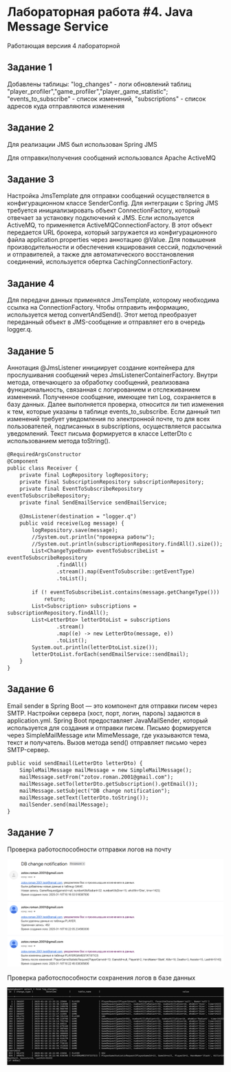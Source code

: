<h1>Лабораторная работа #4. Java Message Service </h1>

<p>Работающая версиия 4 лабораторной</p>

<h2>Задание 1</h2>
<p>Добавлены таблицы: "log_changes" - логи обновлений таблиц "player_profiler","game_profiler","player_game_statistic"; "events_to_subscribe" - список изменений, "subscriptions" - список адресов куда отправляются изменения</p>
<h2>Задание 2</h2>
<p>Для реализации JMS был использован Spring JMS</p>
<p>Для отправки/получения сообщений использовался Apache ActiveMQ</p>
<h2>Задание 3</h2>
<p>Настройка JmsTemplate для отправки сообщений осуществляется в конфигурационном классе SenderConfig. Для интеграции с Spring JMS требуется инициализировать объект ConnectionFactory, который отвечает за установку подключений к JMS. Если используется ActiveMQ, то применяется ActiveMQConnectionFactory. В этот объект передается URL брокера, который загружается из конфигурационного файла application.properties через аннотацию @Value. Для повышения производительности и обеспечения кэширования сессий, подключений и отправителей, а также для автоматического восстановления соединений, используется обертка CachingConnectionFactory.</p>

<h2>Задание 4</h2>
<p>Для передачи данных применялся JmsTemplate, которому необходима ссылка на ConnectionFactory. Чтобы отправить информацию, используется метод convertAndSend(). Этот метод преобразует переданный объект в JMS-сообщение и отправляет его в очередь logger.q.</p>

<h2>Задание 5</h2>
<p>Аннотация @JmsListener инициирует создание контейнера для прослушивания сообщений через JmsListenerContainerFactory. Внутри метода, отвечающего за обработку сообщений, реализована функциональность, связанная с логированием и отслеживанием изменений. Полученное сообщение, имеющее тип Log, сохраняется в базу данных. Далее выполняется проверка, относится ли тип изменения к тем, которые указаны в таблице events_to_subscribe. Если данный тип изменений требует уведомления по электронной почте, то для всех пользователей, подписанных в subscriptions, осуществляется рассылка уведомлений. Текст письма формируется в классе LetterDto с использованием метода toString().</p>

```
@RequiredArgsConstructor
@Component
public class Receiver {
    private final LogRepository logRepository;
    private final SubscriptionRepository subscriptionRepository;
    private final EventToSubscribeRepository eventToSubscribeRepository;
    private final SendEmailService sendEmailService;

    @JmsListener(destination = "logger.q")
    public void receive(Log message) {
        logRepository.save(message);
        //System.out.println("проверка работы");
        //System.out.println(subscriptionRepository.findAll().size());
        List<ChangeTypeEnum> eventToSubscribeList = eventToSubscribeRepository
                .findAll()
                .stream().map(EventToSubscribe::getEventType)
                .toList();

        if (! eventToSubscribeList.contains(message.getChangeType()))
            return;
        List<Subscription> subscriptions = subscriptionRepository.findAll();
        List<LetterDto> letterDtoList = subscriptions
                .stream()
                .map((e) -> new LetterDto(message, e))
                .toList();
        System.out.println(letterDtoList.size());
        letterDtoList.forEach(sendEmailService::sendEmail);
    }
}
```

<h2>Задание 6</h2>
<p>Email sender в Spring Boot — это компонент для отправки писем через SMTP. Настройки сервера (хост, порт, логин, пароль) задаются в application.yml. Spring Boot предоставляет JavaMailSender, который используется для создания и отправки писем. Письмо формируется через SimpleMailMessage или MimeMessage, где указываются тема, текст и получатель. Вызов метода send() отправляет письмо через SMTP-сервер.</p>

```
public void sendEmail(LetterDto letterDto) {
    SimpleMailMessage mailMessage = new SimpleMailMessage();
    mailMessage.setFrom("zotov.roman.2001@gmail.com");
    mailMessage.setTo(letterDto.getSubscription().getEmail());
    mailMessage.setSubject("DB change notification");
    mailMessage.setText(letterDto.toString());
    mailSender.send(mailMessage);
}
```

<h2>Задание 7</h2>

<p>Проверка работоспособности отправки логов на почту</p>

![alt text](./image/image.png)

<p>Проверка работоспособности сохранения логов в базе данных</p>

![alt text](./image/image-1.png)